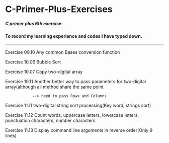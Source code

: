 # C-Primer-Plus-Exercises

##### C primer plus 6th exercise. 

#### To record my learning experience and codes I have typed down.

------------------------------------------------------------------

Exercise 09.10  Any common Bases conversion function

Exercise 10.06  Bubble Sort

Exercise 10.07  Copy two-digital array

Exercise 10.11  Another  better way to pass parameters for two-digital array(although all method share the same point

                --> need to pass Rows and Columns

Exercise 11.11  two-digital string  sort processing(Key word, strings sort)

Exercise 11.12  Count words, uppercase letters, lowercase letters, punctuation characters, number characters

Exercise 11.13  Display command line arguments in reverse order(Only 9 lines)

